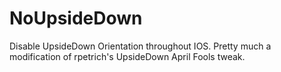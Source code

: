 # NoUpsideDown
Disable UpsideDown Orientation throughout IOS. Pretty much a modification of rpetrich's UpsideDown April Fools tweak.
